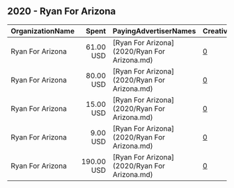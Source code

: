 ## 2020 - Ryan For Arizona 
|OrganizationName|Spent|PayingAdvertiserNames|CreativeUrls|Impressions|Genders|AgeBrackets|CountryCodes|BillingAddresses|CandidateBallotInformation|
|:---|---:|:---|:---|---:|:---|:---|:---|:---|:---|
|Ryan For Arizona|61.00 USD|[Ryan For Arizona](2020/Ryan For Arizona.md)|[0](https://www.snap.com/political-ads/asset/458819204c2689a89150e944d768cd25a6c21beca2a3e78efb845e6bf5370466?mediaType=png)|28,922||21+|united states|US|Ryan Starzyk State Senate Candidate|
|Ryan For Arizona|80.00 USD|[Ryan For Arizona](2020/Ryan For Arizona.md)|[0](https://www.snap.com/political-ads/asset/f86efce0fa81e8cc8401861be39153d3e05fa1a60bfe69363257d1c6d6143ac0?mediaType=png)|33,714||21+|united states|US|Ryan Starzyk State Senate Candidate|
|Ryan For Arizona|15.00 USD|[Ryan For Arizona](2020/Ryan For Arizona.md)|[0](https://www.snap.com/political-ads/asset/cca6e4f7ff0e2bf8ffa9ec5c45138fdf8df6603ec75108ad9484c5565bfb7996?mediaType=jpeg)|13,455|||united states|US|Ryan For Arizona|
|Ryan For Arizona|9.00 USD|[Ryan For Arizona](2020/Ryan For Arizona.md)|[0](https://www.snap.com/political-ads/asset/9f22a80dbc0f2032527b239cb4a585f6178c8373d7373ae4f712e802bb00a051?mediaType=png)|2,307||21+|united states|US|Ryan Starzyk|
|Ryan For Arizona|190.00 USD|[Ryan For Arizona](2020/Ryan For Arizona.md)|[0](https://www.snap.com/political-ads/asset/05ec31c73378e481dbbff187e2cf8d4e5e838e1c2be918d3fdfdb4b6584f7d44?mediaType=jpeg)|69,989||18+|united states|US|Ryan Starzyk|
